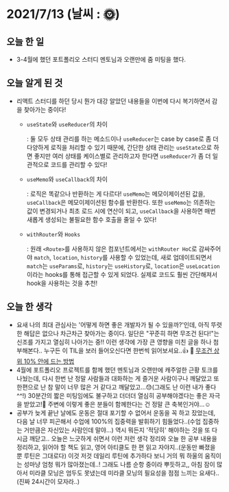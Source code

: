 # 2021/7/13 (날씨 : 🌞)

## 오늘 한 일
- 3-4월에 했던 포트폴리오 스터디 멘토님과 오랜만에 줌 미팅을 했다.

## 오늘 알게 된 것
- 리액트 스터디를 하던 당시 뭔가 대강 알았던 내용들을 이번에 다시 복기하면서 감을 찾아가는 중이다!
  - `useState`와 `useReducer`의 차이
  
    : 둘 모두 상태 관리를 하는 메소드이나 `useReducer`는 case by case로 좀 더 다양하게 로직을 처리할 수 있기 때문에, 간단한 상태 관리는 `useState`으로 하면 좋지만 여러 상태를 케이스별로 관리하고자 한다면 `useReducer`가 좀 더 일관적으로 코드를 관리할 수 있다!
  - `useMemo`와 `useCallback`의 차이
  
    : 로직은 똑같으나 반환하는 게 다르다! `useMemo`는 메모이제이션된 값을, `useCallback`은 메모이제이션된 함수를 반환한다. 또한 `useMemo`는 의존하는 값이 변경되거나 최초 로드 시에 연산이 되고, `useCallback`을 사용하면 매번 새롭게 생성되는 불필요한 함수 호출을 줄일 수 있다!
  - `withRouter`와 `Hooks`
  
    : 원래 `<Route>`를 사용하지 않은 컴포넌트에서는 `withRouter HoC`로 감싸주어야 `match`, `location`, `history`를 사용할 수 있었는데, 새로 업데이트되면서 `match`는 `useParams`로, `history`는 `useHistory`로, `location`은 `useLocation`이라는 hooks를 통해 접근할 수 있게 되었다. 실제로 코드도 훨씬 간단해져서 hook을 사용하는 것을 추천!

## 오늘 한 생각
- 요새 나의 최대 관심사는 '어떻게 하면 좋은 개발자가 될 수 있을까?'인데, 아직 뚜렷한 해답은 없으나 차근차근 찾아가는 중이다. 일단은 "꾸준히 하면 무조건 된다!"는 신조를 가지고 열심히 나아가는 중!! 이런 생각에 가장 큰 영향을 미친 글을 하나 첨부해본다.. 누구든 이 TIL을 보러 들어오신다면 한번씩 읽어보셔요..👍 🔗 [무조건 상위 10% 안에 드는 방법](http://moneyman.kr/archives/4140)
- 4월에 포트폴리오 프로젝트를 함께 했던 멘토님과 오랜만에 캐주얼한 근황 토크를 나눴는데, 다시 한번 난 정말 사람들과 대화하는 게 즐거운 사람이구나 깨달았고 또 한편으로 난 참 말이 너무 많은 거 같다고 깨달았고...😓(그래도 난 이런 내가 좋다^^!) 30분간의 짧은 미팅임에도 불구하고 더더더 열심히 공부해야겠다는 좋은 자극을 받았고!💪 주변에 이렇게 좋은 분들이 함께한다는 건 정말 큰 축복인거야...☺
- 공부가 늦게 끝난 날에도 운동은 절대 포기할 수 없어서 운동을 꼭 하고 잤었는데, 다음 날 너무 피곤해서 수업에 100%의 집중력을 발휘하기 힘들었다..(수업 집중하는 거만큼은 자신있는 사람인데 말야...) 역시 뭐든지 '적당히' 해야하는 것을 또 다시금 깨닫고.. 오늘은 느긋하게 쉬면서 이런 저런 생각 정리와 오늘 한 공부 내용을 정리하고, 읽어야 할 책도 읽고, 영어 아티클도 한 편 읽고 자야지..(운동만 빠졌을 뿐 루틴은 그대로다) 이것 저것 데일리 루틴에 추가하다 보니 거의 뭐 하울의 움직이는 성마냥 엄청 뭐가 많아졌는데..! 그래도 나름 순항 중이라 뿌듯하고,, 아침 잠이 많아서 미라클 모닝은 엄두도 못냈는데 미라클 모닝의 필요성을 점점 느끼는 요새다..(진짜 24시간이 모자라..)
